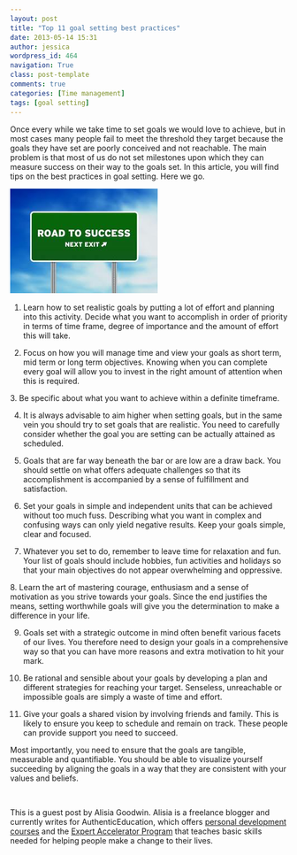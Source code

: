 ```yaml
---
layout: post
title: "Top 11 goal setting best practices"
date: 2013-05-14 15:31
author: jessica
wordpress_id: 464
navigation: True
class: post-template
comments: true
categories: [Time management]
tags: [goal setting]
---
```

Once every while we take time to set goals we would love to achieve, but in most cases many people fail to meet the threshold they target because the goals they have set are poorly conceived and not reachable. The main problem is that most of us do not set milestones upon which they can measure success on their way to the goals set. In this article, you will find tips on the best practices in goal setting.<!--more--> Here we go.

<a href="/assets/images/uploads/464-success.jpg">![success](/assets/images/uploads/464-success.jpg)</a>

1. Learn how to set realistic goals by putting a lot of effort and planning into this activity. Decide what you want to accomplish in order of priority in terms of time frame, degree of importance and the amount of effort this will take.

2. Focus on how you will manage time and view your goals as short term, mid term or long term objectives. Knowing when you can complete every goal will allow you to invest in the right amount of attention when this is required.

3. Be specific about what you want to achieve within a definite timeframe.

4. It is always advisable to aim higher when setting goals, but in the same vein you should try to set goals that are realistic. You need to carefully consider whether the goal you are setting can be actually attained as scheduled.

5. Goals that are far way beneath the bar or are low are a draw back. You should settle on what offers adequate challenges so that its accomplishment is accompanied by a sense of fulfillment and satisfaction.

6. Set your goals in simple and independent units that can be achieved without too much fuss. Describing what you want in complex and confusing ways can only yield negative results. Keep your goals simple, clear and focused.

7. Whatever you set to do, remember to leave time for relaxation and fun. Your list of goals should include hobbies, fun activities and holidays so that your main objectives do not appear overwhelming and oppressive.

8. Learn the art of mastering courage, enthusiasm and a sense of motivation as you strive towards your goals. Since the end justifies the means, setting worthwhile goals will give you the determination to make a difference in your life.

9. Goals set with a strategic outcome in mind often benefit various facets of our lives. You therefore need to design your goals in a comprehensive way so that you can have more reasons and extra motivation to hit your mark.

10. Be rational and sensible about your goals by developing a plan and different strategies for reaching your target. Senseless, unreachable or impossible goals are simply a waste of time and effort.

11. Give your goals a shared vision by involving friends and family. This is likely to ensure you keep to schedule and remain on track. These people can provide support you need to succeed.

Most importantly, you need to ensure that the goals are tangible, measurable and quantifiable. You should be able to visualize yourself succeeding by aligning the goals in a way that they are consistent with your values and beliefs.

&nbsp;

This is a guest post by Alisia Goodwin. Alisia is a freelance blogger and currently writes for AuthenticEducation, which offers [personal development courses](http://www.authenticeducation.com.au/) and the [Expert Accelerator Program](http://www.authenticeducation.com.au/full-programs/expert-accelerator-program) that teaches basic skills needed for helping people make a change to their lives.

&nbsp;
